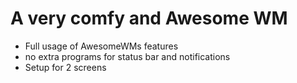 # A very comfy and Awesome WM

+ Full usage of AwesomeWMs features
+ no extra programs for status bar and notifications
+ Setup for 2 screens
